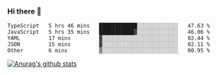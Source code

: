 ### Hi there 👋



<!--
**webB1an/webB1an** is a ✨ _special_ ✨ repository because its `README.md` (this file) appears on your GitHub profile.

Here are some ideas to get you started:

- 🔭 I’m currently working on ...
- 🌱 I’m currently learning ...
- 👯 I’m looking to collaborate on ...
- 🤔 I’m looking for help with ...
- 💬 Ask me about ...
- 📫 How to reach me: ...
- 😄 Pronouns: ...
- ⚡ Fun fact: ...
-->

<!--START_SECTION:waka-->
```text
TypeScript   5 hrs 46 mins   ████████████░░░░░░░░░░░░░   47.63 % 
JavaScript   5 hrs 35 mins   ███████████▓░░░░░░░░░░░░░   46.06 % 
YAML         17 mins         ▓░░░░░░░░░░░░░░░░░░░░░░░░   02.44 % 
JSON         15 mins         ▓░░░░░░░░░░░░░░░░░░░░░░░░   02.11 % 
Other        6 mins          ▒░░░░░░░░░░░░░░░░░░░░░░░░   00.95 % 
```
<!--END_SECTION:waka-->


[![Anurag's github stats](https://github-readme-stats.vercel.app/api?username=webB1an&show_icons=true&theme=radical)](https://github.com/anuraghazra/github-readme-stats)

